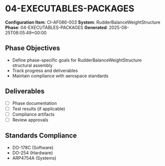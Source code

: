 # 04-EXECUTABLES-PACKAGES

**Configuration Item**: CI-AF086-003
**System**: RudderBalanceWeightStructure
**Phase**: 04-EXECUTABLES-PACKAGES
**Generated**: 2025-08-25T08:05:49+00:00

## Phase Objectives
- Define phase-specific goals for RudderBalanceWeightStructure structural assembly
- Track progress and deliverables
- Maintain compliance with aerospace standards

## Deliverables
- [ ] Phase documentation
- [ ] Test results (if applicable)
- [ ] Compliance artifacts
- [ ] Review approvals

## Standards Compliance
- DO-178C (Software)
- DO-254 (Hardware)
- ARP4754A (Systems)


